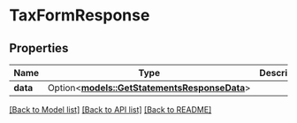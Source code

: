 # TaxFormResponse

## Properties

Name | Type | Description | Notes
------------ | ------------- | ------------- | -------------
**data** | Option<[**models::GetStatementsResponseData**](GetStatementsResponse_data.md)> |  | [optional]

[[Back to Model list]](../README.md#documentation-for-models) [[Back to API list]](../README.md#documentation-for-api-endpoints) [[Back to README]](../README.md)
